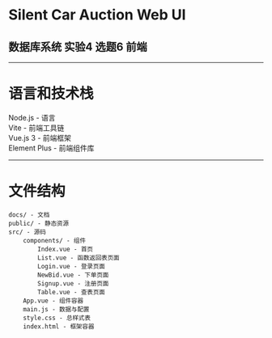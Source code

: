 # Silent Car Auction Web UI
## 数据库系统 实验4 选题6 前端

---

# 语言和技术栈
Node.js - 语言  
Vite - 前端工具链  
Vue.js 3  - 前端框架  
Element Plus - 前端组件库  

---

# 文件结构
```
docs/ - 文档
public/ - 静态资源
src/ - 源码
    components/ - 组件
        Index.vue - 首页
        List.vue - 函数返回表页面
        Login.vue - 登录页面
        NewBid.vue - 下单页面
        Signup.vue - 注册页面
        Table.vue - 查表页面
    App.vue - 组件容器
    main.js - 数据与配置
    style.css - 总样式表
    index.html - 框架容器
```